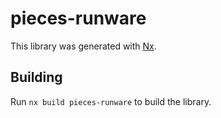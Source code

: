 # pieces-runware

This library was generated with [Nx](https://nx.dev).

## Building

Run `nx build pieces-runware` to build the library.
